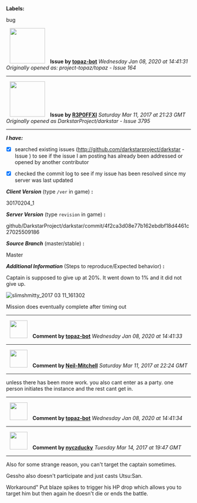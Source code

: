 **Labels:**

bug



<a href="https://github.com/topaz-bot"><img src="https://avatars3.githubusercontent.com/u/59651103?v=4" width="96" height="96" hspace="10"></img></a> **Issue by [topaz-bot](https://github.com/topaz-bot)**
_Wednesday Jan 08, 2020 at 14:41:31_
_Originally opened as: project-topaz/topaz - Issue 164_

----

<a href="https://github.com/R3P0FFXI"><img src="https://avatars2.githubusercontent.com/u/10148511?v=4"  width="96" height="96" hspace="10"></img></a> **Issue by [R3P0FFXI](https://github.com/R3P0FFXI)**
_Saturday Mar 11, 2017 at 21:23 GMT_
_Originally opened as DarkstarProject/darkstar - Issue 3795_

----

<!-- remove space and mark with 'x' between [] -->

**_I have:_**

- [x] searched existing issues (http://github.com/darkstarproject/darkstar - Issue ) to see if the issue I am posting has already been addressed or opened by another contributor
- [x] checked the commit log to see if my issue has been resolved since my server was last updated


<!-- Issues will be closed without being looked into if the following information is missing (unless its not applicable). -->

**_Client Version_** (type `/ver` in game) **:**
30170204_1

**_Server Version_** (type `revision` in game) **:**
github/DarkstarProject/darkstar/commit/4f2ca3d08e77b162ebdbf18d4461c27025509186

**_Source Branch_** (master/stable) **:**
Master

**_Additional Information_** (Steps to reproduce/Expected behavior) **:**
Captain is supposed to give up at 20%. It went down to 1% and it did not give up.

![slimshmitty_2017 03 11_161302](https://cloud.githubusercontent.com/assets/23138709/23826972/8959c182-0676-11e7-84c1-0df32a5cc0f7.png)

Mission does eventually complete after timing out



----
<a href="https://github.com/topaz-bot"><img src="https://avatars3.githubusercontent.com/u/59651103?v=4" width="48" height="48" hspace="10"></img></a> **Comment by [topaz-bot](https://github.com/topaz-bot)**
_Wednesday Jan 08, 2020 at 14:41:33_

----

<a href="https://github.com/Neil-Mitchell"><img src="https://avatars0.githubusercontent.com/u/24883675?v=4"  width="48" height="48" hspace="10"></img></a> **Comment by [Neil-Mitchell](https://github.com/Neil-Mitchell)**
_Saturday Mar 11, 2017 at 22:24 GMT_

----

unless there has been more work. you also cant enter as a party. one person initiates the instance and the rest cant get in.



----
<a href="https://github.com/topaz-bot"><img src="https://avatars3.githubusercontent.com/u/59651103?v=4" width="48" height="48" hspace="10"></img></a> **Comment by [topaz-bot](https://github.com/topaz-bot)**
_Wednesday Jan 08, 2020 at 14:41:34_

----

<a href="https://github.com/nyczducky"><img src="https://avatars3.githubusercontent.com/u/20367923?v=4"  width="48" height="48" hspace="10"></img></a> **Comment by [nyczducky](https://github.com/nyczducky)**
_Tuesday Mar 14, 2017 at 19:47 GMT_

----

Also for some strange reason, you can't target the captain sometimes.

Gessho also doesn't participate and just casts Utsu:San.

Workaround" Put blaze spikes to trigger his HP drop which allows you to target him but then again he doesn't die or ends the battle.

